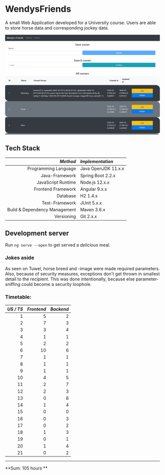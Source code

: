 # WendysFriends

A small Web Application developed for a University course. Users are able to store horse data and corresponding jockey data.

<img alt="Wendys" src="imgs/wendys_promo.PNG"/>

## Tech Stack

| *Method* | *Implementation* |
|----------:|:----------|
|Programming Language | Java OpenJDK 11.x.x |
|Java-Framework | Spring Boot 2.2.x |
|JavaScript Runtime | Node.js 12.x.x |
|Frontend Framework | Angular 9.x.x |
|Database | H2 1.4.x |
|Test-Framework | JUnit 5.x.x |
|Build & Dependency Management | Maven 3.6.x |
|Versioning | Git 2.x.x |

## Development server

Run `ng serve --open` to get served a *delicious* meal.

### Jokes aside

As seen on Tuwel, horse breed and -image were made required parameters.
Also, because of security measures, exceptions don't get thrown in smallest detail to the recipient. This was done intentionally, because else parameter-sniffing could become a security loophole.

### Timetable:

| *US / TS* |  *Frontend*  |  *Backend*  | 
|--------:|-----------:|----------:|
|    1    |      5     |     2     |
|    2    |      7     |     3     |
|    3    |      3     |     4     | 
|    4    |      1     |     1     |
|    5    |      2     |     2     |
|    6    |     10     |     6     | 
|    7    |      1     |     1     |
|    8    |      1     |     1     |
|    9    |      1     |     1     | 
|   10    |      4     |     5     |
|   11    |      2     |     7     |
|   12    |      2     |     3     | 
|   13    |      0     |     8     |
|   14    |      1     |     4     |
|   15    |      0     |     0     | 
|   16    |      0     |     3     | 
|   17    |      0     |     2     | 
|   18    |      1     |     3     | 
|   19    |      0     |     1     | 
|   20    |      1     |     4     | 
|   21    |      0     |     2     | 

---

**Sum: 105 hours **
